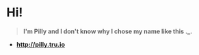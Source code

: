 # Hi!

> **I'm Pilly and I don't know why I chose my name like this ._.**
> 
 - **http://pilly.tru.io**
